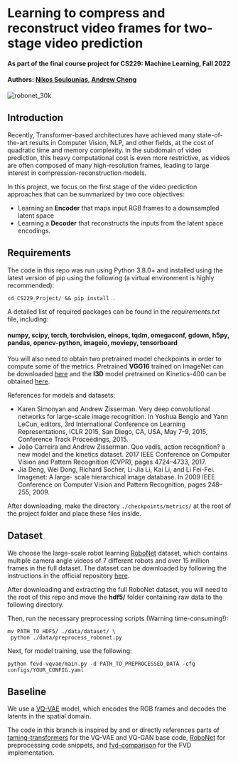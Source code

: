 # Learning to compress and reconstruct video frames for two-stage video prediction

#### As part of the final course project for CS229: Machine Learning, Fall 2022
#### Authors: [Nikos Soulounias](https://github.com/nsoul97), [Andrew Cheng](https://github.com/acheng416)

![robonet_30k](https://user-images.githubusercontent.com/34735067/206864676-acc43941-808c-46c8-8ab6-f3148566d3c7.gif)

## Introduction
Recently, Transformer-based architectures have achieved many state-of-the-art results in Computer Vision, NLP, and other fields, 
at the cost of quadratic time and memory complexity. In the subdomain of video prediction, this heavy computational cost is even more restrictive, as videos
are often composed of many high-resolution frames, leading to large interest in compression-reconstruction models. 


In this project, we focus on the first stage of the video prediction approaches that can be summarized by two core objectives: 
- Learning an **Encoder** that maps input RGB frames to a downsampled latent space
- Learning a **Decoder** that reconstructs the inputs from the latent space encodings. 

## Requirements
The code in this repo was run using Python 3.8.0+ and installed using the latest version of pip using the following
(a virtual environment is highly recommended):

```
cd CS229_Project/ && pip install .
```
A detailed list of required packages can be found in the *requirements.txt* file, including: 
#### numpy, scipy, torch, torchvision, einops, tqdm, omegaconf, gdown, h5py, pandas, opencv-python, imageio, moviepy, tensorboard

You will also need to obtain two pretrained model checkpoints in order to compute some of the metrics.
Pretrained **VGG16** trained on ImageNet can be downloaded [here](https://heibox.uni-heidelberg.de/f/607503859c864bc1b30b/?dl=1) 
and the **I3D** model pretrained on Kinetics-400 can be obtained [here](https://www.dropbox.com/s/ge9e5ujwgetktms/i3d_torchscript.pt?dl=1).

References for models and datasets:
- Karen Simonyan and Andrew Zisserman. Very deep convolutional networks for large-scale
image recognition. In Yoshua Bengio and Yann LeCun, editors, 3rd International Conference
on Learning Representations, ICLR 2015, San Diego, CA, USA, May 7-9, 2015, Conference
Track Proceedings, 2015.
- João Carreira and Andrew Zisserman. Quo vadis, action recognition? a new model and the
kinetics dataset. 2017 IEEE Conference on Computer Vision and Pattern Recognition (CVPR),
pages 4724–4733, 2017.
- Jia Deng, Wei Dong, Richard Socher, Li-Jia Li, Kai Li, and Li Fei-Fei. Imagenet: A large-
scale hierarchical image database. In 2009 IEEE Conference on Computer Vision and Pattern
Recognition, pages 248–255, 2009.

After downloading, make the directory ```./checkpoints/metrics/``` at
the root of the project folder and place these files inside.


## Dataset
We choose the large-scale robot learning [RoboNet](https://arxiv.org/pdf/1910.11215.pdf) dataset, which contains multiple camera angle
videos of 7 different robots and over 15 million frames in the full dataset. The dataset can be downloaded by following the 
instructions in the official repository [here](https://github.com/SudeepDasari/RoboNet/wiki/Getting-Started).

After downloading and extracting the full RoboNet dataset, you will need to the root of this repo and move the **hdf5/** folder containing raw data to the following directory. 

Then, run the necessary preprocessing scripts (Warning time-consuming!):
```
mv PATH_TO_HDF5/ ./data/dataset/ \
 python ./data/preprocess_robonet.py
```
Next, for model training, use the following:
```
python fevd-vqvae/main.py -d PATH_TO_PREPROCESSED_DATA -cfg configs/YOUR_CONFIG.yaml 
```
## Baseline
We use a [VQ-VAE](https://papers.nips.cc/paper/2017/file/7a98af17e63a0ac09ce2e96d03992fbc-Paper.pdf) model, 
which encodes the RGB frames and decodes the latents in the spatial domain. 


The code in this branch is inspired by and or directly references parts of [taming-transformers](https://github.com/CompVis/taming-transformers) 
for the VQ-VAE and VQ-GAN base code, [RoboNet](https://github.com/SudeepDasari/RoboNet) for preprocessing code snippets, 
and [fvd-comparison](https://github.com/universome/fvd-comparison) for the FVD implementation.


